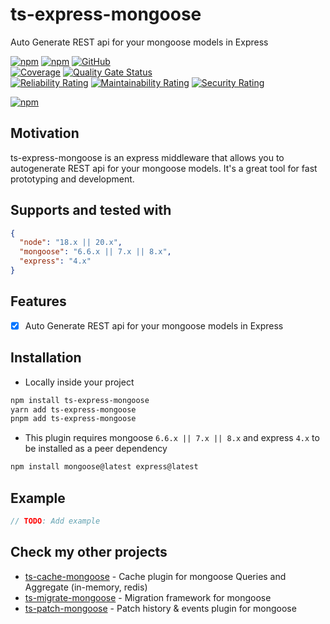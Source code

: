 # ts-express-mongoose

Auto Generate REST api for your mongoose models in Express

[![npm](https://img.shields.io/npm/v/ts-express-mongoose)](https://www.npmjs.com/package/ts-express-mongoose)
[![npm](https://img.shields.io/npm/dt/ts-express-mongoose)](https://www.npmjs.com/package/ts-express-mongoose)
[![GitHub](https://img.shields.io/github/license/ilovepixelart/ts-express-mongoose)](https://github.com/ilovepixelart/ts-express-mongoose/blob/main/LICENSE)
\
[![Coverage](https://sonarcloud.io/api/project_badges/measure?project=ilovepixelart_ts-express-mongoose&metric=coverage)](https://sonarcloud.io/summary/new_code?id=ilovepixelart_ts-express-mongoose)
[![Quality Gate Status](https://sonarcloud.io/api/project_badges/measure?project=ilovepixelart_ts-express-mongoose&metric=alert_status)](https://sonarcloud.io/summary/new_code?id=ilovepixelart_ts-express-mongoose)
\
[![Reliability Rating](https://sonarcloud.io/api/project_badges/measure?project=ilovepixelart_ts-express-mongoose&metric=reliability_rating)](https://sonarcloud.io/summary/new_code?id=ilovepixelart_ts-express-mongoose)
[![Maintainability Rating](https://sonarcloud.io/api/project_badges/measure?project=ilovepixelart_ts-express-mongoose&metric=sqale_rating)](https://sonarcloud.io/summary/new_code?id=ilovepixelart_ts-express-mongoose)
[![Security Rating](https://sonarcloud.io/api/project_badges/measure?project=ilovepixelart_ts-express-mongoose&metric=security_rating)](https://sonarcloud.io/summary/new_code?id=ilovepixelart_ts-express-mongoose)

[![npm](https://nodei.co/npm/ts-express-mongoose.png)](https://www.npmjs.com/package/ts-express-mongoose)

## Motivation

ts-express-mongoose is an express middleware that allows you to autogenerate REST api for your mongoose models. It's a great tool for fast prototyping and development.

## Supports and tested with

```json
{
  "node": "18.x || 20.x",
  "mongoose": "6.6.x || 7.x || 8.x",
  "express": "4.x"
}
```

## Features

- [x] Auto Generate REST api for your mongoose models in Express

## Installation

- Locally inside your project

```bash
npm install ts-express-mongoose
yarn add ts-express-mongoose
pnpm add ts-express-mongoose
```

- This plugin requires mongoose `6.6.x || 7.x || 8.x` and express `4.x` to be installed as a peer dependency

```bash
npm install mongoose@latest express@latest
```

## Example

```typescript
// TODO: Add example
```

## Check my other projects

- [ts-cache-mongoose](https://github.com/ilovepixelart/ts-cache-mongoose) - Cache plugin for mongoose Queries and Aggregate (in-memory, redis)
- [ts-migrate-mongoose](https://github.com/ilovepixelart/ts-migrate-mongoose) - Migration framework for mongoose
- [ts-patch-mongoose](https://github.com/ilovepixelart/ts-patch-mongoose) - Patch history & events plugin for mongoose
